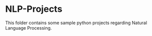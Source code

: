 # NLP-Projects
This folder contains some sample python projects regarding Natural Language Processing.
